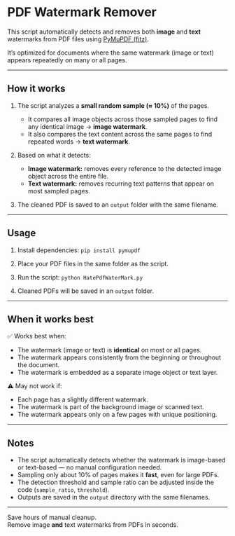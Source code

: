 # PDF Watermark Remover

This script automatically detects and removes both **image** and **text** watermarks from PDF files using [PyMuPDF (fitz)](https://pymupdf.readthedocs.io/).

It’s optimized for documents where the same watermark (image or text) appears repeatedly on many or all pages.

---

## How it works

1. The script analyzes a **small random sample (≈ 10%)** of the pages.  
   - It compares all image objects across those sampled pages to find any identical image → **image watermark**.  
   - It also compares the text content across the same pages to find repeated words → **text watermark**.

2. Based on what it detects:  
   - **Image watermark:** removes every reference to the detected image object across the entire file.  
   - **Text watermark:** removes recurring text patterns that appear on most sampled pages.

3. The cleaned PDF is saved to an `output` folder with the same filename.

---

## Usage

1. Install dependencies:
``pip install pymupdf``

3. Place your PDF files in the same folder as the script.

4. Run the script:
``python HatePdfWaterMark.py``

5. Cleaned PDFs will be saved in an `output` folder.

---

## When it works best

✅ Works best when:
- The watermark (image or text) is **identical** on most or all pages.  
- The watermark appears consistently from the beginning or throughout the document.  
- The watermark is embedded as a separate image object or text layer.

⚠️ May not work if:
- Each page has a slightly different watermark.  
- The watermark is part of the background image or scanned text.  
- The watermark appears only on a few pages with unique positioning.

---

## Notes

- The script automatically detects whether the watermark is image-based or text-based — no manual configuration needed.  
- Sampling only about 10% of pages makes it **fast**, even for large PDFs.  
- The detection threshold and sample ratio can be adjusted inside the code (`sample_ratio`, `threshold`).  
- Outputs are saved in the `output` directory with the same filenames.

---

Save hours of manual cleanup.  
Remove image **and** text watermarks from PDFs in seconds.
